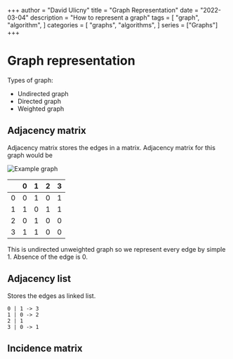 +++
author = "David Ulicny"
title = "Graph Representation"
date = "2022-03-04"
description = "How to represent a graph"
tags = [
    "graph",
    "algorithm",
]
categories = [
    "graphs",
    "algorithms",
]
series = ["Graphs"]
+++

# Graph representation
Types of graph:
* Undirected graph
* Directed graph
* Weighted graph 

## Adjacency matrix

Adjacency matrix stores the edges in a matrix. Adjacency matrix for this graph
would be

![Example graph](../../slice1.png "graph")

| | 0 | 1 | 2 | 3 |
|-|---|---|---|---|
|0| 0 | 1 | 0 | 1 |
|1| 1 | 0 | 1 | 1 |
|2| 0 | 1 | 0 | 0 |
|3| 1 | 1 | 0 | 0 |

This is undirected unweighted graph so we represent every edge by simple 1. Absence of the edge is 0.

## Adjacency list

Stores the edges as linked list. 

``` 
0 | 1 -> 3
1 | 0 -> 2
2 | 1
3 | 0 -> 1
```


## Incidence matrix
